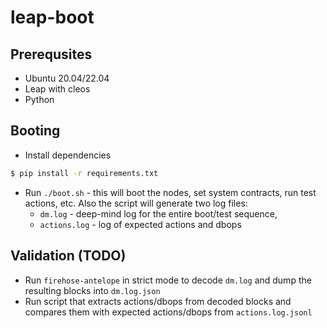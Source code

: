 # leap-boot

## Prerequsites
* Ubuntu 20.04/22.04
* Leap with cleos
* Python 

## Booting
* Install dependencies 
```bash
$ pip install -r requirements.txt
```
* Run `./boot.sh` - this will boot the nodes, set system contracts, run test actions, etc. Also the script will generate two log files:
    * `dm.log` - deep-mind log for the entire boot/test sequence,
    * `actions.log` - log of expected actions and dbops

## Validation (TODO)
* Run `firehose-antelope` in strict mode to decode `dm.log` and dump the resulting blocks into `dm.log.json`
* Run script that extracts actions/dbops from decoded blocks and compares them with expected actions/dbops from `actions.log.jsonl`